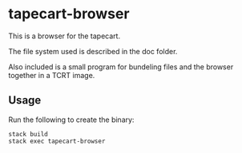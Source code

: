 tapecart-browser
================

This is a browser for the tapecart.

The file system used is described in the doc folder.

Also included is a small program for bundeling files
and the browser together in a TCRT image.


Usage
-----

Run the following to create the binary:

    stack build
    stack exec tapecart-browser
